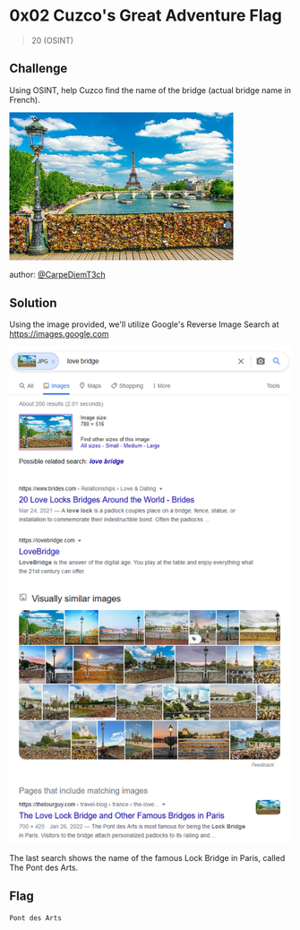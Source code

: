 # 0x02 Cuzco's Great Adventure Flag
> 20 (OSINT)

## Challenge

Using OSINT, help Cuzco find the name of the bridge (actual bridge name in French).

<img src="https://github.com/logicoverflow/ctf/blob/main/sans-new2cyber-ctf/chinchilla/0x02/RTN4EQb.jpg" width="400" />

author: [@CarpeDiemT3ch](https://twitter.com/CarpeDiemT3ch)

## Solution

Using the image provided, we'll utilize Google's Reverse Image Search at https://images.google.com

<img src="https://github.com/logicoverflow/ctf/blob/main/sans-new2cyber-ctf/chinchilla/0x02/firefox_UUFTfdFUbU.png" width="600" />

The last search shows the name of the famous Lock Bridge in Paris, called The Pont des Arts.

## Flag

```Pont des Arts```
